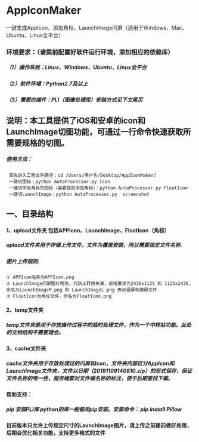# AppIconMaker
一键生成AppIcon、添加角标、LaunchImage闪屏（适用于Windows、Mac、Ubuntu、Linux全平台）

### 环境要求：（请提前配置好软件运行环境，添加相应的依赖库）
##### （1）操作系统：Linux、Windows、Ubuntu、Linux全平台
##### （2）软件环境：Python2.7及以上
##### （3）需要的插件：PLI（图像处理库）安装方式见下文尾页

## 说明：本工具提供了iOS和安卓的icon和LaunchImage切图功能，可通过一行命令快速获取所需要规格的切图。

##### 使用方法：
```
 首先进入工程文件路径：cd /Users/用户名/Desktop/AppIconMaker/
 一键切图标：python AutoProcessor.py icon
 一键切带有角标的图标（需要提前添加角标）：python AutoProcessor.py FloatIcon
 一键切LaunchImage：python AutoProcessor.py  screenshot
```


##  一、目录结构

#### 1、upload文件夹  包括APPIcon、LaunchImage、FloatIcon（角标）

##### upload文件夹用于存储上传文件，文件为覆盖安装，所以需要指定文件名称.
##### 图片上传规则:
    ① APPIcon名称为APPIcon.png
    ② LaunchImage闪屏图片两张，为防止转换失真，规格要求为2436x1125 和 1125x2436,
    命名为LaunchImageP.png 和 LaunchImageL.png 表示竖屏和横屏文件
    ③ FloatIcon为角标文件，命名为FloatIcon.png

#### 2、temp文件夹

##### temp文件夹是用于存放操作过程中的临时处理文件，作为一个中转站功能。此处的文档结构不需要理会。


#### 3、cache文件夹

##### cache文件夹用于存放处理过的闪屏和icon，文件夹内部区分AppIcon和LaunchImage文件夹，文件以日期（20191109140810.zip）的形式保存，保证文件名称的唯一性，服务端要对文件做名称的标注，便于后期查找下载。


#### 帮助支持：
##### pip 安装PLI库  python的库一般都用pip安装。安装命令：  pip install Pillow 
#### 目前版本只允许上传规定尺寸的LaunchImage图片，请上传之前提前做好处理，后期会优化相关功能，支持更多格式的文件
